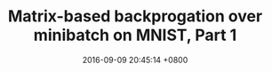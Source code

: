 ---
layout: ipython
title:  "Matrix-based backprogation over minibatch on MNIST, Part 1"
date:   2016-09-09 20:45:14 +0800
notebook: mnist1
excerpt: We implement a fully matrix-based multilayer perceptron network to test on MNIST, with some caveats.
---